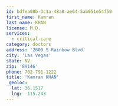 ```yaml
---
id: bdfea08b-3c1a-48a8-ae64-5ab051e54f50
first_name: Kamran
last_name: KHAN
license: M.D.
services:
  - critical-care
category: doctors
address: '2600 S Rainbow Blvd'
city: 'Las Vegas'
state: NV
zip: '89146'
phone: 702-791-1222
title: 'Kamran KHAN'
_geoloc:
  lat: 36.1517
  lng: -115.243
---
```

